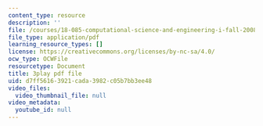 ```yaml
---
content_type: resource
description: ''
file: /courses/18-085-computational-science-and-engineering-i-fall-2008/d7ff56163921cada3982c05b7bb3ee48_fJSSVcFhA0Y.pdf
file_type: application/pdf
learning_resource_types: []
license: https://creativecommons.org/licenses/by-nc-sa/4.0/
ocw_type: OCWFile
resourcetype: Document
title: 3play pdf file
uid: d7ff5616-3921-cada-3982-c05b7bb3ee48
video_files:
  video_thumbnail_file: null
video_metadata:
  youtube_id: null
---
```

